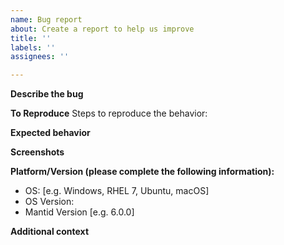 ```yaml
---
name: Bug report
about: Create a report to help us improve
title: ''
labels: ''
assignees: ''

---
```


**Describe the bug**
<!-- A clear and concise description of what the bug is. -->

**To Reproduce**
Steps to reproduce the behavior:

<!-- For example
1. Go to '...'
2. Click on '....'
3. Scroll down to '....'
4. See error
-->

**Expected behavior**
<!-- A clear and concise description of what you expected to happen. -->

**Screenshots**
<!--If applicable/possible, add screenshots to help explain your problem. -->

**Platform/Version (please complete the following information):**
 - OS: [e.g. Windows, RHEL 7, Ubuntu, macOS]
 - OS Version: 
 - Mantid Version [e.g. 6.0.0]

**Additional context**
<!--Add any other context about the problem here.-->
